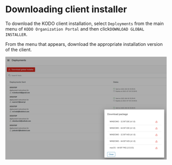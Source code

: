 # Downloading client installer

To download the KODO client installation, select `Deployments` from the main menu of `KODO Organization Portal` and then click`DOWNLOAD GLOBAL INSTALLER`.

From the menu that appears, download the appropriate installation version of the client.

![](../../../.gitbook/assets/image%20%2854%29.png)



